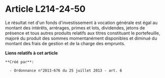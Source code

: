 # Article L214-24-50

Le résultat net d'un fonds d'investissement à vocation générale est égal au montant des intérêts, arrérages, primes et lots,
dividendes, jetons de présence et tous autres produits relatifs aux titres constituant le portefeuille, majoré du produit des
sommes momentanément disponibles et diminué du montant des frais de gestion et de la charge des emprunts.

**Liens relatifs à cet article**

	**Créé par**:

	  - Ordonnance n°2013-676 du 25 juillet 2013 - art. 6
